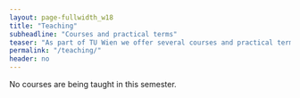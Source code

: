 ```yaml
---
layout: page-fullwidth_w18
title: "Teaching"
subheadline: "Courses and practical terms"
teaser: "As part of TU Wien we offer several courses and practical terms related to our ongoing research."
permalink: "/teaching/"
header: no
---
```


No courses are being taught in this semester.
